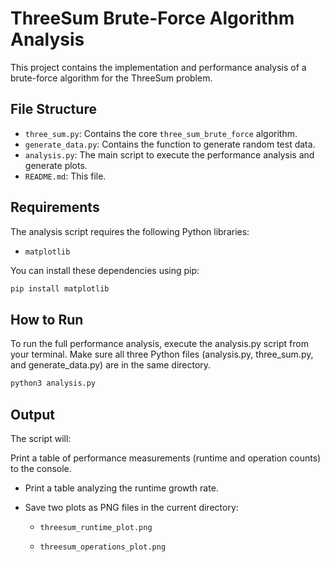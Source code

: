 # ThreeSum Brute-Force Algorithm Analysis

This project contains the implementation and performance analysis of a brute-force algorithm for the ThreeSum problem.

## File Structure
- `three_sum.py`: Contains the core `three_sum_brute_force` algorithm.
- `generate_data.py`: Contains the function to generate random test data.
- `analysis.py`: The main script to execute the performance analysis and generate plots.
- `README.md`: This file.

## Requirements

The analysis script requires the following Python libraries:
- `matplotlib`

You can install these dependencies using pip:
```bash
pip install matplotlib 
```

## How to Run
To run the full performance analysis, execute the analysis.py script from your terminal. Make sure all three Python files (analysis.py, three_sum.py, and generate_data.py) are in the same directory.
```bash
python3 analysis.py
```

## Output
The script will:

Print a table of performance measurements (runtime and operation counts) to the console.

- Print a table analyzing the runtime growth rate.

- Save two plots as PNG files in the current directory:

    - `threesum_runtime_plot.png`

    - `threesum_operations_plot.png`







